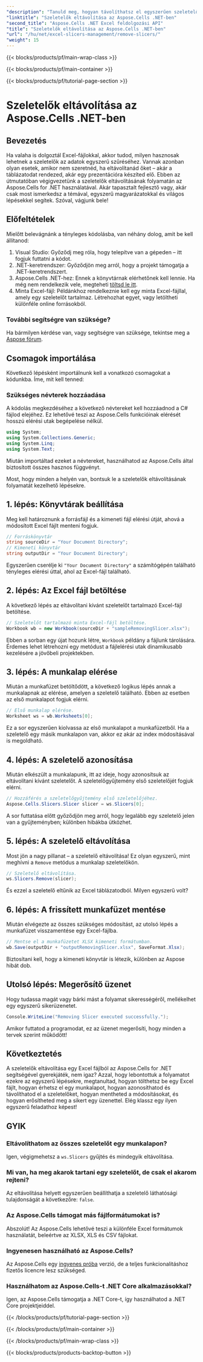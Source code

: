 ```yaml
---
"description": "Tanuld meg, hogyan távolíthatsz el egyszerűen szeletelőket Excel-fájlokból az Aspose.Cells for .NET segítségével részletes, lépésről lépésre szóló útmutatónkkal."
"linktitle": "Szeletelők eltávolítása az Aspose.Cells .NET-ben"
"second_title": "Aspose.Cells .NET Excel feldolgozási API"
"title": "Szeletelők eltávolítása az Aspose.Cells .NET-ben"
"url": "/hu/net/excel-slicers-management/remove-slicers/"
"weight": 15
---
```


{{< blocks/products/pf/main-wrap-class >}}

{{< blocks/products/pf/main-container >}}

{{< blocks/products/pf/tutorial-page-section >}}

# Szeletelők eltávolítása az Aspose.Cells .NET-ben

## Bevezetés
Ha valaha is dolgoztál Excel-fájlokkal, akkor tudod, milyen hasznosak lehetnek a szeletelők az adatok egyszerű szűréséhez. Vannak azonban olyan esetek, amikor nem szeretnéd, ha eltávolítanád őket – akár a táblázatodat rendezed, akár egy prezentációra készíted elő. Ebben az útmutatóban végigvezetünk a szeletelők eltávolításának folyamatán az Aspose.Cells for .NET használatával. Akár tapasztalt fejlesztő vagy, akár csak most ismerkedsz a témával, egyszerű magyarázatokkal és világos lépésekkel segítek. Szóval, vágjunk bele!
## Előfeltételek
Mielőtt belevágnánk a tényleges kódolásba, van néhány dolog, amit be kell állítanod:
1. Visual Studio: Győződj meg róla, hogy telepítve van a gépeden – itt fogjuk futtatni a kódot.
2. .NET-keretrendszer: Győződjön meg arról, hogy a projekt támogatja a .NET-keretrendszert.
3. Aspose.Cells .NET-hez: Ennek a könyvtárnak elérhetőnek kell lennie. Ha még nem rendelkezik vele, megteheti [töltsd le itt](https://releases.aspose.com/cells/net/).
4. Minta Excel-fájl: Példánkhoz rendelkeznie kell egy minta Excel-fájllal, amely egy szeletelőt tartalmaz. Létrehozhat egyet, vagy letöltheti különféle online forrásokból.
### További segítségre van szüksége?
Ha bármilyen kérdése van, vagy segítségre van szüksége, tekintse meg a [Aspose fórum](https://forum.aspose.com/c/cells/9).
## Csomagok importálása
Következő lépésként importálnunk kell a vonatkozó csomagokat a kódunkba. Íme, mit kell tenned:
### Szükséges névterek hozzáadása
A kódolás megkezdéséhez a következő névtereket kell hozzáadnod a C# fájlod elejéhez. Ez lehetővé teszi az Aspose.Cells funkcióinak elérését hosszú elérési utak begépelése nélkül.
```csharp
using System;
using System.Collections.Generic;
using System.Linq;
using System.Text;
```
Miután importáltad ezeket a névtereket, használhatod az Aspose.Cells által biztosított összes hasznos függvényt.

Most, hogy minden a helyén van, bontsuk le a szeletelők eltávolításának folyamatát kezelhető lépésekre.
## 1. lépés: Könyvtárak beállítása
Meg kell határoznunk a forrásfájl és a kimeneti fájl elérési útját, ahová a módosított Excel fájlt menteni fogjuk.
```csharp
// Forráskönyvtár
string sourceDir = "Your Document Directory";
// Kimeneti könyvtár
string outputDir = "Your Document Directory";
```
Egyszerűen cserélje ki `"Your Document Directory"` a számítógépén található tényleges elérési úttal, ahol az Excel-fájl található.
## 2. lépés: Az Excel fájl betöltése
A következő lépés az eltávolítani kívánt szeletelőt tartalmazó Excel-fájl betöltése.
```csharp
// Szeletelőt tartalmazó minta Excel-fájl betöltése.
Workbook wb = new Workbook(sourceDir + "sampleRemovingSlicer.xlsx");
```
Ebben a sorban egy újat hozunk létre, `Workbook` példány a fájlunk tárolására. Érdemes lehet létrehozni egy metódust a fájlelérési utak dinamikusabb kezelésére a jövőbeli projektekben.
## 3. lépés: A munkalap elérése
Miután a munkafüzet betöltődött, a következő logikus lépés annak a munkalapnak az elérése, amelyen a szeletelő található. Ebben az esetben az első munkalapot fogjuk elérni.
```csharp
// Első munkalap elérése.
Worksheet ws = wb.Worksheets[0];
```
Ez a sor egyszerűen kiolvassa az első munkalapot a munkafüzetből. Ha a szeletelő egy másik munkalapon van, akkor ez akár az index módosításával is megoldható.
## 4. lépés: A szeletelő azonosítása
Miután elkészült a munkalapunk, itt az ideje, hogy azonosítsuk az eltávolítani kívánt szeletelőt. A szeletelőgyűjtemény első szeletelőjét fogjuk elérni.
```csharp
// Hozzáférés a szeletelőgyűjtemény első szeletelőjéhez.
Aspose.Cells.Slicers.Slicer slicer = ws.Slicers[0];
```
A sor futtatása előtt győződjön meg arról, hogy legalább egy szeletelő jelen van a gyűjteményben; különben hibákba ütközhet.
## 5. lépés: A szeletelő eltávolítása
Most jön a nagy pillanat – a szeletelő eltávolítása! Ez olyan egyszerű, mint meghívni a `Remove` metódus a munkalap szeletelőkön.
```csharp
// Szeletelő eltávolítása.
ws.Slicers.Remove(slicer);
```
És ezzel a szeletelő eltűnik az Excel táblázatodból. Milyen egyszerű volt?
## 6. lépés: A frissített munkafüzet mentése
Miután elvégezte az összes szükséges módosítást, az utolsó lépés a munkafüzet visszamentése egy Excel-fájlba.
```csharp
// Mentse el a munkafüzetet XLSX kimeneti formátumban.
wb.Save(outputDir + "outputRemovingSlicer.xlsx", SaveFormat.Xlsx);
```
Biztosítani kell, hogy a kimeneti könyvtár is létezik, különben az Aspose hibát dob. 
## Utolsó lépés: Megerősítő üzenet
Hogy tudassa magát vagy bárki mást a folyamat sikerességéről, mellékelhet egy egyszerű sikerüzenetet.
```csharp
Console.WriteLine("Removing Slicer executed successfully.");
```
Amikor futtatod a programodat, ez az üzenet megerősíti, hogy minden a tervek szerint működött!
## Következtetés
A szeletelők eltávolítása egy Excel fájlból az Aspose.Cells for .NET segítségével gyerekjáték, nem igaz? Azzal, hogy lebontottuk a folyamatot ezekre az egyszerű lépésekre, megtanultad, hogyan tölthetsz be egy Excel fájlt, hogyan érhetsz el egy munkalapot, hogyan azonosíthatod és távolíthatod el a szeletelőket, hogyan mentheted a módosításokat, és hogyan erősítheted meg a sikert egy üzenettel. Elég klassz egy ilyen egyszerű feladathoz képest!
## GYIK
### Eltávolíthatom az összes szeletelőt egy munkalapon?
Igen, végigmehetsz a `ws.Slicers` gyűjtés és mindegyik eltávolítása.
### Mi van, ha meg akarok tartani egy szeletelőt, de csak el akarom rejteni?
Az eltávolítása helyett egyszerűen beállíthatja a szeletelő láthatósági tulajdonságát a következőre: `false`.
### Az Aspose.Cells támogat más fájlformátumokat is?
Abszolút! Az Aspose.Cells lehetővé teszi a különféle Excel formátumok használatát, beleértve az XLSX, XLS és CSV fájlokat.
### Ingyenesen használható az Aspose.Cells?
Az Aspose.Cells egy [ingyenes próba](https://releases.aspose.com/) verzió, de a teljes funkcionalitáshoz fizetős licencre lesz szükséged.
### Használhatom az Aspose.Cells-t .NET Core alkalmazásokkal?
Igen, az Aspose.Cells támogatja a .NET Core-t, így használhatod a .NET Core projektjeiddel.

{{< /blocks/products/pf/tutorial-page-section >}}

{{< /blocks/products/pf/main-container >}}

{{< /blocks/products/pf/main-wrap-class >}}

{{< blocks/products/products-backtop-button >}}